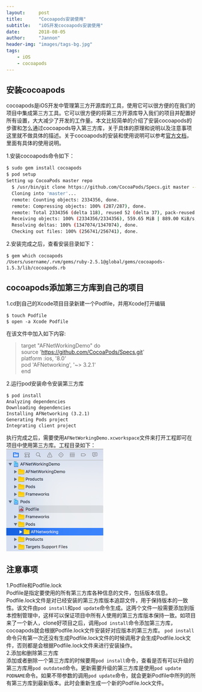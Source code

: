 ```yaml
---
layout:     post
title:      "Cocoapods安装使用"
subtitle:   "iOS开发cocoapods安装使用"
date:       2018-08-05
author:     "Jannon"
header-img: "images/tags-bg.jpg"
tags:
    - iOS
    - cocoapods
---
```


## 安装cocoapods
cocoapods是iOS开发中管理第三方开源库的工具，使用它可以很方便的在我们的项目中集成第三方工具。它可以很方便的将第三方开源库导入我们的项目并配置好所有设置，大大减少了开发的工作量。本文比较简单的介绍了安装cocoapods的步骤和怎么通过cocoapods导入第三方库，关于具体的原理和说明以及注意事项这里就不做具体的描述。关于cocoapods的安装和使用说明可以参考[官方文档](https://guides.cocoapods.org)，里面有具体的使用说明。  

1.安装cocoapods命令如下：
``` bash
$ sudo gem install cocoapods
$ pod setup
Setting up CocoaPods master repo
  $ /usr/bin/git clone https://github.com/CocoaPods/Specs.git master --progress
  Cloning into 'master'...
  remote: Counting objects: 2334356, done.        
  remote: Compressing objects: 100% (287/287), done.        
  remote: Total 2334356 (delta 118), reused 52 (delta 37), pack-reused 2334022        
  Receiving objects: 100% (2334356/2334356), 559.65 MiB | 889.00 KiB/s, done.
  Resolving deltas: 100% (1347074/1347074), done.
  Checking out files: 100% (256741/256741), done.
```
2.安装完成之后，查看安装目录如下：
```
$ gem which cocoapods
/Users/username/.rvm/gems/ruby-2.5.1@global/gems/cocoapods-1.5.3/lib/cocoapods.rb
```

## cocoapods添加第三方库到自己的项目
1.cd到自己的Xcode项目目录新建一个Podfile，并用Xcode打开编辑
```
$ touch Podfile
$ open -a Xcode Podfile
```
在该文件中加入如下内容:
>target "AFNetWorkingDemo" do  
>source 'https://github.com/CocoaPods/Specs.git'  
>platform :ios, '8.0'  
>pod 'AFNetworking', '~> 3.2.1'  
>end

2.运行pod安装命令安装第三方库
```
$ pod install
Analyzing dependencies
Downloading dependencies
Installing AFNetworking (3.2.1)
Generating Pods project
Integrating client project
```
执行完成之后，需要使用`AFNetWorkingDemo.xcworkspace`文件来打开工程即可在项目中使用第三方库。工程目录如下：  
![cocoapods工程目录结构](images/2018/cocoapodsDemo.png)

## 注意事项
1.Podfile和Podfile.lock  
Podfile是指定要使用的所有第三方库各种信息的文件，包括版本信息。Podfile.lock文件是对已经安装的第三方库版本追踪文件，用于保持版本的一致性。该文件由`pod install`和`pod update`命令生成。这两个文件一般需要添加到版本控制管理中，这样可以保证项目中所有人使用的第三方库版本保持一致。如项目来了一个新人，clone好项目之后，调用`pod install`命令添加第三方库，cocoapods就会根据Podfile.lock文件安装好对应版本的第三方库。
`pod install`命令只有第一次还没有生成Podfile.lock文件的时候调用才会生成Podfile.lock文件，否则都是会根据Podfile.lock文件来进行安装操作。  
2.添加和删除第三方库  
添加或者删除一个第三方库的时候要用`pod install`命令，查看是否有可以升级的第三方库用`pod outdated`命令。更新需要升级的第三方库是使用`pod update PODNAME`命令。如果不带参数的调用`pod update`命令，就会更新Podfile中所列的所有第三方库到最新版本。此时会重新生成一个新的Podfile.lock文件。
